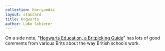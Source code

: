 ```yaml
---
collection: Harrypedia
layout: standard
title: Hogwarts
author: Luke Schierer
---
```


On a side note, "[Hogwarts Education, a Britpicking Guide][rtHEBG1]" has lots of
good comments from various Brits about the way British schools work.

[rtHEBG1]: https://www.reddit.com/r/HPfanfiction/comments/q0gk82/Hogwarts/_education_a_britpicking_guide/
